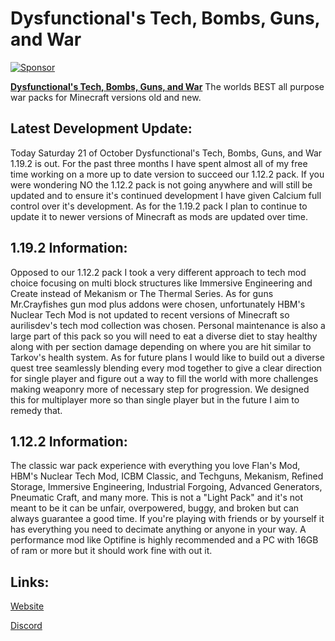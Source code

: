 # Dysfunctional's Tech, Bombs, Guns, and War

[![Sponsor](https://cdn.apexminecrafthosting.com/img/theme/apex-hosting-mobile.png)](https://billing.apexminecrafthosting.com/aff.php?aff=8139)

[**Dysfunctional's Tech, Bombs, Guns, and War**](https://www.curseforge.com/minecraft/modpacks/dysfunctionals-tech-bombs-guns-war) The worlds BEST all purpose war packs for Minecraft versions old and new.

## Latest Development Update:
Today Saturday 21 of October Dysfunctional's Tech, Bombs, Guns, and War 1.19.2 is out. For the past three months I have spent almost all of my free time working on a more up to date version to succeed our 1.12.2 pack. If you were wondering NO the 1.12.2 pack is not going anywhere and will still be updated and to ensure it's continued development I have given Calcium full control over it's development. As for the 1.19.2 pack I plan to continue to update it to newer versions of Minecraft as mods are updated over time.

## 1.19.2 Information:
Opposed to our 1.12.2 pack I took a very different approach to tech mod choice focusing on multi block structures like Immersive Engineering and Create instead of Mekanism or The Thermal Series. As for guns Mr.Crayfishes gun mod plus addons were chosen, unfortunately HBM's Nuclear Tech Mod is not updated to recent versions of Minecraft so aurilisdev's tech mod collection was chosen. Personal maintenance is also a large part of this pack so you will need to eat a diverse diet to stay healthy along with per section damage depending on where you are hit similar to Tarkov's health system. As for future plans I would like to build out a diverse quest tree seamlessly blending every mod together to give a clear direction for single player and figure out a way to fill the world with more challenges making weaponry more of necessary step for progression. We designed this for multiplayer more so than single player but in the future I aim to remedy that.

## 1.12.2 Information:
The classic war pack experience with everything you love Flan's Mod, HBM's Nuclear Tech Mod, ICBM Classic, and Techguns, Mekanism, Refined Storage, Immersive Engineering, Industrial Forgoing, Advanced Generators, Pneumatic Craft, and many more. This is not a "Light Pack" and it's not meant to be it can be unfair, overpowered, buggy, and broken but can always guarantee a good time. If you're playing with friends or by yourself it has everything you need to decimate anything or anyone in your way. A performance mod like Optifine is highly recommended and a PC with 16GB of ram or more but it should work fine with out it.

## Links:
[Website](https://dysent.webflow.io/)

[Discord](https://discord.gg/9MwChRYqwG)
